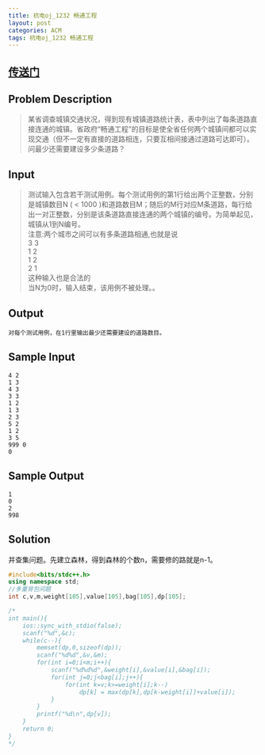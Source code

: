 ```yaml
---
title: 杭电oj_1232 畅通工程
layout: post
categories: ACM
tags: 杭电oj_1232 畅通工程
---
```

## [传送门](http://acm.hdu.edu.cn/showproblem.php?pid=1232)

## Problem Description

>某省调查城镇交通状况，得到现有城镇道路统计表，表中列出了每条道路直接连通的城镇。省政府“畅通工程”的目标是使全省任何两个城镇间都可以实现交通（但不一定有直接的道路相连，只要互相间接通过道路可达即可）。问最少还需要建设多少条道路？ 

## Input

>测试输入包含若干测试用例。每个测试用例的第1行给出两个正整数，分别是城镇数目N ( < 1000 )和道路数目M；随后的M行对应M条道路，每行给出一对正整数，分别是该条道路直接连通的两个城镇的编号。为简单起见，城镇从1到N编号。<br>
注意:两个城市之间可以有多条道路相通,也就是说<br>
3 3<br>
1 2<br>
1 2<br>
2 1<br>
这种输入也是合法的<br>
当N为0时，输入结束，该用例不被处理。。<br>

## Output

```
对每个测试用例，在1行里输出最少还需要建设的道路数目。
```

## Sample Input

```
4 2
1 3
4 3
3 3
1 2
1 3
2 3
5 2
1 2
3 5
999 0
0
```

## Sample Output

```
1
0
2
998
```

## Solution

并查集问题。先建立森林，得到森林的个数n，需要修的路就是n-1。

```c++
#include<bits/stdc++.h>
using namespace std;
//多重背包问题
int c,v,m,weight[105],value[105],bag[105],dp[105];

/*
int main(){
    ios::sync_with_stdio(false);
    scanf("%d",&c);
    while(c--){
        memset(dp,0,sizeof(dp));
        scanf("%d%d",&v,&m);
        for(int i=0;i<m;i++){
            scanf("%d%d%d",&weight[i],&value[i],&bag[i]);
            for(int j=0;j<bag[i];j++){
                for(int k=v;k>=weight[i];k--)
                    dp[k] = max(dp[k],dp[k-weight[i]]+value[i]);
            }
        }
        printf("%d\n",dp[v]);
    }
    return 0;
}
*/


```